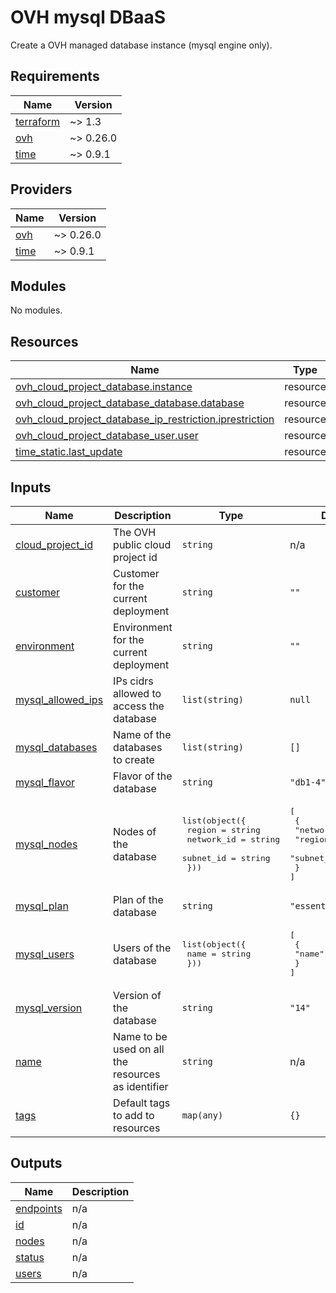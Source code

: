 # OVH mysql DBaaS

Create a OVH managed database instance (mysql engine only).

<!-- don't remove this line used to keep some space before auto generated docs -->
<!-- BEGINNING OF PRE-COMMIT-TERRAFORM DOCS HOOK -->
## Requirements

| Name | Version |
|------|---------|
| <a name="requirement_terraform"></a> [terraform](#requirement\_terraform) | ~> 1.3 |
| <a name="requirement_ovh"></a> [ovh](#requirement\_ovh) | ~> 0.26.0 |
| <a name="requirement_time"></a> [time](#requirement\_time) | ~> 0.9.1 |

## Providers

| Name | Version |
|------|---------|
| <a name="provider_ovh"></a> [ovh](#provider\_ovh) | ~> 0.26.0 |
| <a name="provider_time"></a> [time](#provider\_time) | ~> 0.9.1 |

## Modules

No modules.

## Resources

| Name | Type |
|------|------|
| [ovh_cloud_project_database.instance](https://registry.terraform.io/providers/ovh/ovh/latest/docs/resources/cloud_project_database) | resource |
| [ovh_cloud_project_database_database.database](https://registry.terraform.io/providers/ovh/ovh/latest/docs/resources/cloud_project_database_database) | resource |
| [ovh_cloud_project_database_ip_restriction.iprestriction](https://registry.terraform.io/providers/ovh/ovh/latest/docs/resources/cloud_project_database_ip_restriction) | resource |
| [ovh_cloud_project_database_user.user](https://registry.terraform.io/providers/ovh/ovh/latest/docs/resources/cloud_project_database_user) | resource |
| [time_static.last_update](https://registry.terraform.io/providers/hashicorp/time/latest/docs/resources/static) | resource |

## Inputs

| Name | Description | Type | Default | Required |
|------|-------------|------|---------|:--------:|
| <a name="input_cloud_project_id"></a> [cloud\_project\_id](#input\_cloud\_project\_id) | The OVH public cloud project id | `string` | n/a | yes |
| <a name="input_customer"></a> [customer](#input\_customer) | Customer for the current deployment | `string` | `""` | no |
| <a name="input_environment"></a> [environment](#input\_environment) | Environment for the current deployment | `string` | `""` | no |
| <a name="input_mysql_allowed_ips"></a> [mysql\_allowed\_ips](#input\_mysql\_allowed\_ips) | IPs cidrs allowed to access the database | `list(string)` | `null` | no |
| <a name="input_mysql_databases"></a> [mysql\_databases](#input\_mysql\_databases) | Name of the databases to create | `list(string)` | `[]` | no |
| <a name="input_mysql_flavor"></a> [mysql\_flavor](#input\_mysql\_flavor) | Flavor of the database | `string` | `"db1-4"` | no |
| <a name="input_mysql_nodes"></a> [mysql\_nodes](#input\_mysql\_nodes) | Nodes of the database | <pre>list(object({<br>    region     = string<br>    network_id = string<br>    subnet_id  = string<br>  }))</pre> | <pre>[<br>  {<br>    "network_id": null,<br>    "region": "GRA5",<br>    "subnet_id": null<br>  }<br>]</pre> | no |
| <a name="input_mysql_plan"></a> [mysql\_plan](#input\_mysql\_plan) | Plan of the database | `string` | `"essential"` | no |
| <a name="input_mysql_users"></a> [mysql\_users](#input\_mysql\_users) | Users of the database | <pre>list(object({<br>    name = string<br>  }))</pre> | <pre>[<br>  {<br>    "name": "root"<br>  }<br>]</pre> | no |
| <a name="input_mysql_version"></a> [mysql\_version](#input\_mysql\_version) | Version of the database | `string` | `"14"` | no |
| <a name="input_name"></a> [name](#input\_name) | Name to be used on all the resources as identifier | `string` | n/a | yes |
| <a name="input_tags"></a> [tags](#input\_tags) | Default tags to add to resources | `map(any)` | `{}` | no |

## Outputs

| Name | Description |
|------|-------------|
| <a name="output_endpoints"></a> [endpoints](#output\_endpoints) | n/a |
| <a name="output_id"></a> [id](#output\_id) | n/a |
| <a name="output_nodes"></a> [nodes](#output\_nodes) | n/a |
| <a name="output_status"></a> [status](#output\_status) | n/a |
| <a name="output_users"></a> [users](#output\_users) | n/a |
<!-- END OF PRE-COMMIT-TERRAFORM DOCS HOOK -->
